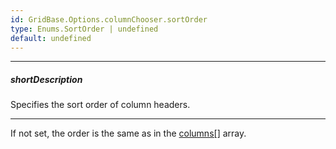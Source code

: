 ```yaml
---
id: GridBase.Options.columnChooser.sortOrder
type: Enums.SortOrder | undefined
default: undefined
---
```

---
##### shortDescription
Specifies the sort order of column headers.

---
If not set, the order is the same as in the [columns[]]({basewidgetpath}/Configuration/columns/) array.